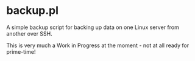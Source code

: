 # backup.pl
A simple backup script for backing up data on one Linux server from another over SSH.

This is very much a Work in Progress at the moment - not at all ready for prime-time!
